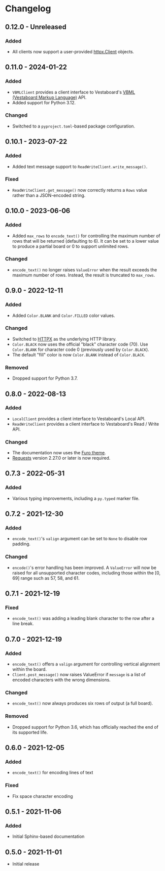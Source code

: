# Changelog

## 0.12.0 - Unreleased
### Added
- All clients now support a user-provided [httpx.Client](https://www.python-httpx.org/api/#client)
  objects.

## 0.11.0 - 2024-01-22
### Added
- `VBMLClient` provides a client interface to Vestaboard's [VBML (Vestaboard
  Markup Language)](https://docs.vestaboard.com/docs/vbml) API.
- Added support for Python 3.12.

### Changed
- Switched to a `pyproject.toml`-based package configuration.

## 0.10.1 - 2023-07-22
### Added
- Added text message support to `ReadWriteClient.write_message()`.

### Fixed
- `ReadWriteClient.get_message()` now correctly returns a `Rows` value rather
  than a JSON-encoded string.

## 0.10.0 - 2023-06-06
### Added
- Added `max_rows` to `encode_text()` for controlling the maximum number of rows
  that will be returned (defaulting to 6). It can be set to a lower value to
  produce a partial board or 0 to support unlimited rows.

### Changed
- `encode_text()` no longer raises `ValueError` when the result exceeds the
  maximum number of rows. Instead, the result is truncated to `max_rows`.

## 0.9.0 - 2022-12-11
### Added
- Added `Color.BLANK` and `Color.FILLED` color values.

### Changed
- Switched to [HTTPX](https://www.python-httpx.org/) as the underlying HTTP library.
- `Color.BLACK` now uses the official "black" character code (70). Use `Color.BLANK`
  for character code 0 (previously used by `Color.BLACK`).
- The default "fill" color is now `Color.BLANK` instead of `Color.BLACK`.

### Removed
- Dropped support for Python 3.7.

## 0.8.0 - 2022-08-13
### Added
- `LocalClient` provides a client interface to Vestaboard's Local API.
- `ReadWriteClient` provides a client interface to Vestaboard's Read / Write API.

### Changed
- The documentation now uses the [Furo theme](https://github.com/pradyunsg/furo).
- [Requests](https://requests.readthedocs.io/) version 2.27.0 or later is now required.

## 0.7.3 - 2022-05-31
### Added
- Various typing improvements, including a `py.typed` marker file.

## 0.7.2 - 2021-12-30
### Added
- `encode_text()`'s `valign` argument can be set to `None` to disable row
  padding.

### Changed
- `encode()`'s error handling has been improved. A `ValueError` will now
  be raised for all unsupported character codes, including those within the
  [0, 69] range such as 57, 58, and 61.

## 0.7.1 - 2021-12-19
### Fixed
- `encode_text()` was adding a leading blank character to the row after a line
  break.

## 0.7.0 - 2021-12-19
### Added
- `encode_text()` offers a `valign` argument for controlling vertical alignment
  within the board.
- `Client.post_message()` now raises ValueError if `message` is a list of
  encoded characters with the wrong dimensions. 

### Changed
- `encode_text()` now always produces six rows of output (a full board).

### Removed
- Dropped support for Python 3.6, which has officially reached the end of its
  supported life.

## 0.6.0 - 2021-12-05
### Added
- `encode_text()` for encoding lines of text

### Fixed
- Fix space character encoding

## 0.5.1 - 2021-11-06
### Added
- Initial Sphinx-based documentation

## 0.5.0 - 2021-11-01
- Initial release
